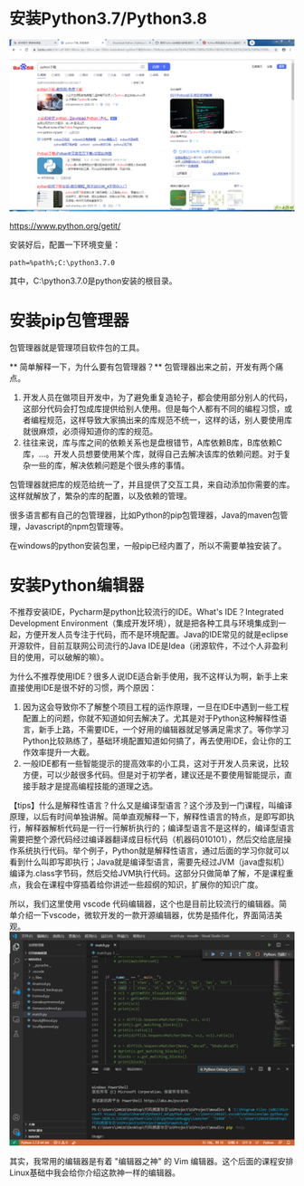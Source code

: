 # 安装Python3.7/Python3.8
![python-download](./images/python-download.PNG) 

<https://www.python.org/getit/> 

安装好后，配置一下环境变量：
```
path=%path%;C:\python3.7.0
```
其中，C:\python3.7.0是python安装的根目录。

# 安装pip包管理器

包管理器就是管理项目软件包的工具。

** 简单解释一下，为什么要有包管理器？** 包管理器出来之前，开发有两个痛点。

1. 开发人员在做项目开发中，为了避免重复造轮子，都会使用部分别人的代码，这部分代码会打包成库提供给别人使用。但是每个人都有不同的编程习惯，或者编程规范，这样导致大家搞出来的库规范不统一，这样的话，别人要使用库就很麻烦，必须得知道你的库的规范。
2. 往往来说，库与库之间的依赖关系也是盘根错节，A库依赖B库，B库依赖C库，...。开发人员想要使用某个库，就得自己去解决该库的依赖问题。对于复杂一些的库，解决依赖问题是个很头疼的事情。


包管理器就把库的规范给统一了，并且提供了交互工具，来自动添加你需要的库。这样就解放了，繁杂的库的配置，以及依赖的管理。

很多语言都有自己的包管理器，比如Python的pip包管理器，Java的maven包管理，Javascript的npm包管理等。

在windows的python安装包里，一般pip已经内置了，所以不需要单独安装了。


# 安装Python编辑器

不推荐安装IDE，Pycharm是python比较流行的IDE。What's IDE？Integrated Development Environment（集成开发环境），就是把各种工具与环境集成到一起，方便开发人员专注于代码，而不是环境配置。Java的IDE常见的就是eclipse开源软件，目前互联网公司流行的Java IDE是Idea（闭源软件，不过个人非盈利目的使用，可以破解的嘛）。

为什么不推荐使用IDE？很多人说IDE适合新手使用，我不这样认为啊，新手上来直接使用IDE是很不好的习惯，两个原因：

1. 因为这会导致你不了解整个项目工程的运作原理，一旦在IDE中遇到一些工程配置上的问题，你就不知道如何去解决了。尤其是对于Python这种解释性语言，新手上路，不需要IDE，一个好用的编辑器就足够满足需求了。等你学习Python比较熟练了，基础环境配置知道如何搞了，再去使用IDE，会让你的工作效率提升一大截。
2. 一般IDE都有一些智能提示的提高效率的小工具，这对于开发人员来说，比较方便，可以少敲很多代码。但是对于初学者，建议还是不要使用智能提示，直接手敲才是提高编程技能的道理之选。

【tips】什么是解释性语言？什么又是编译型语言？这个涉及到一门课程，叫编译原理，以后有时间单独讲解。简单直观解释一下，解释性语言的特点，是即写即执行，解释器解析代码是一行一行解析执行的；编译型语言不是这样的，编译型语言需要把整个源代码经过编译器翻译成目标代码（机器码010101），然后交给底层操作系统执行代码。举个例子，Python就是解释性语言，通过后面的学习你就可以看到什么叫即写即执行；Java就是编译型语言，需要先经过JVM（java虚拟机）编译为.class字节码，然后交给JVM执行代码。这部分只做简单了解，不是课程重点，我会在课程中穿插着给你讲述一些超纲的知识，扩展你的知识广度。

所以，我们这里使用 vscode 代码编辑器，这个也是目前比较流行的编辑器。简单介绍一下vscode，微软开发的一款开源编辑器，优势是插件化，界面简洁美观。
![vscode](./images/vscode.PNG)

其实，我常用的编辑器是有着 "编辑器之神" 的 Vim 编辑器。这个后面的课程安排 Linux基础中我会给你介绍这款神一样的编辑器。